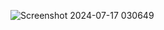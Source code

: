 ![Screenshot 2024-07-17 030649](https://github.com/user-attachments/assets/79da102f-0527-4632-9c7e-53436fd64222)

